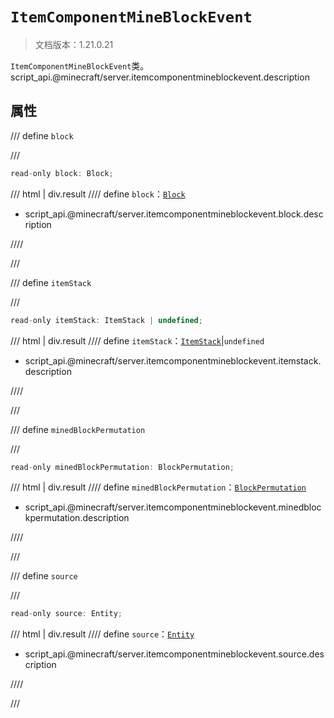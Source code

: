 # `ItemComponentMineBlockEvent`

> 文档版本：1.21.0.21

`ItemComponentMineBlockEvent`类。script_api.@minecraft/server.itemcomponentmineblockevent.description

## 属性

/// define
`block`


///

```js
read-only block: Block;
```

/// html | div.result
//// define
`block`：[`Block`](./block.md)

- script_api.@minecraft/server.itemcomponentmineblockevent.block.description


////

///


/// define
`itemStack`


///

```js
read-only itemStack: ItemStack | undefined;
```

/// html | div.result
//// define
`itemStack`：[`ItemStack`](./itemstack.md)|`undefined`

- script_api.@minecraft/server.itemcomponentmineblockevent.itemstack.description


////

///


/// define
`minedBlockPermutation`


///

```js
read-only minedBlockPermutation: BlockPermutation;
```

/// html | div.result
//// define
`minedBlockPermutation`：[`BlockPermutation`](./blockpermutation.md)

- script_api.@minecraft/server.itemcomponentmineblockevent.minedblockpermutation.description


////

///


/// define
`source`


///

```js
read-only source: Entity;
```

/// html | div.result
//// define
`source`：[`Entity`](./entity.md)

- script_api.@minecraft/server.itemcomponentmineblockevent.source.description


////

///

